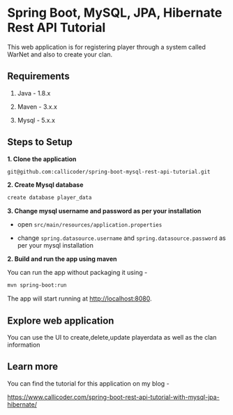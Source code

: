 # Spring Boot, MySQL, JPA, Hibernate Rest API Tutorial

This web application is for registering player through a system called WarNet and also to create your clan.

## Requirements

1. Java - 1.8.x

2. Maven - 3.x.x

3. Mysql - 5.x.x

## Steps to Setup

**1. Clone the application**

```bash
git@github.com:callicoder/spring-boot-mysql-rest-api-tutorial.git
```

**2. Create Mysql database**
```bash
create database player_data
```

**3. Change mysql username and password as per your installation**

+ open `src/main/resources/application.properties`

+ change `spring.datasource.username` and `spring.datasource.password` as per your mysql installation

**2. Build and run the app using maven**

You can run the app without packaging it using -

```bash
mvn spring-boot:run
```

The app will start running at <http://localhost:8080>.

## Explore web application

You can use the UI to create,delete,update playerdata as well as the clan information

## Learn more

You can find the tutorial for this application on my blog -

<https://www.callicoder.com/spring-boot-rest-api-tutorial-with-mysql-jpa-hibernate/>
